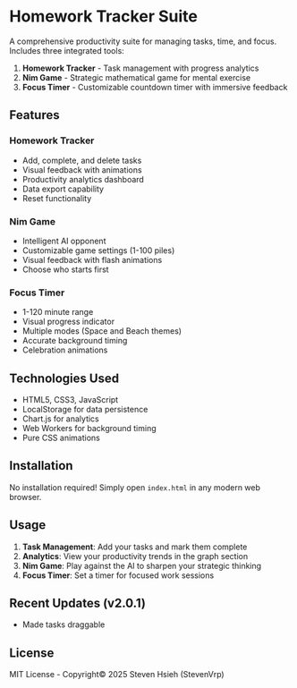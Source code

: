 # Homework Tracker Suite

A comprehensive productivity suite for managing tasks, time, and focus. Includes three integrated tools:

1. ​**​Homework Tracker​**​ - Task management with progress analytics
2. ​**​Nim Game​**​ - Strategic mathematical game for mental exercise
3. ​**​Focus Timer​**​ - Customizable countdown timer with immersive feedback

## Features

### Homework Tracker
- Add, complete, and delete tasks
- Visual feedback with animations
- Productivity analytics dashboard
- Data export capability
- Reset functionality

### Nim Game
- Intelligent AI opponent
- Customizable game settings (1-100 piles)
- Visual feedback with flash animations
- Choose who starts first

### Focus Timer
- 1-120 minute range
- Visual progress indicator
- Multiple modes (Space and Beach themes)
- Accurate background timing
- Celebration animations

## Technologies Used
- HTML5, CSS3, JavaScript
- LocalStorage for data persistence
- Chart.js for analytics
- Web Workers for background timing
- Pure CSS animations

## Installation
No installation required! Simply open `index.html` in any modern web browser.

## Usage
1. ​**​Task Management​**​: Add your tasks and mark them complete
2. ​**​Analytics​**​: View your productivity trends in the graph section
3. ​**​Nim Game​**​: Play against the AI to sharpen your strategic thinking
4. ​**​Focus Timer​**​: Set a timer for focused work sessions

## Recent Updates (v2.0.1)
- Made tasks draggable

## License
MIT License - Copyright&copy; 2025 Steven Hsieh (StevenVrp)
